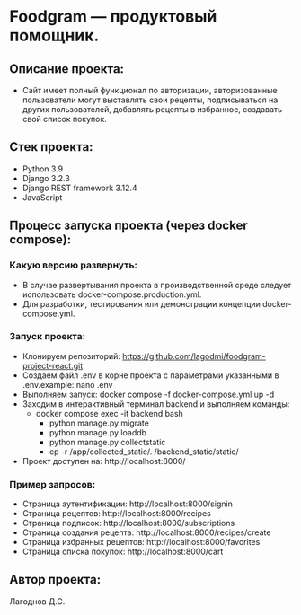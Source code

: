 # Foodgram — продуктовый помощник.
## Описание проекта:
- Сайт имеет полный функционал по авторизации, авторизованные пользователи могут выставлять свои рецепты, подписываться на других пользователей, добавлять рецепты в избранное, создавать свой список покупок.
## Стек проекта:
- Python 3.9
- Django 3.2.3
- Django REST framework 3.12.4
- JavaScript
## Процесс запуска проекта (через docker compose):
### Какую версию развернуть:
- В случае развертывания проекта в производственной среде следует использовать docker-compose.production.yml.
- Для разработки, тестирования или демонстрации концепции docker-compose.yml.
### Запуск проекта:
- Клонируем репозиторий:
    https://github.com/lagodmi/foodgram-project-react.git
- Создаем файл .env в корне проекта c параметрами указанными в .env.example:
    nano .env
- Выполняем запуск:
    docker compose -f docker-compose.yml up -d
- Заходим в интерактивный терминал backend и выполняем команды:
    - docker compose exec -it backend bash
        - python manage.py migrate
        - python manage.py loaddb
        - python manage.py collectstatic
        - cp -r /app/collected_static/. /backend_static/static/
- Проект доступен на:
    http://localhost:8000/
### Пример запросов:
- Cтраница аутентификации:
    http://localhost:8000/signin
- Страница рецептов:
    http://localhost:8000/recipes
- Страница подписок:
    http://localhost:8000/subscriptions
- Страница создания рецепта:
    http://localhost:8000/recipes/create
- Страница избранных рецептов:
    http://localhost:8000/favorites
- Страница списка покупок:
    http://localhost:8000/cart
## Автор проекта:
Лагоднов Д.С.
